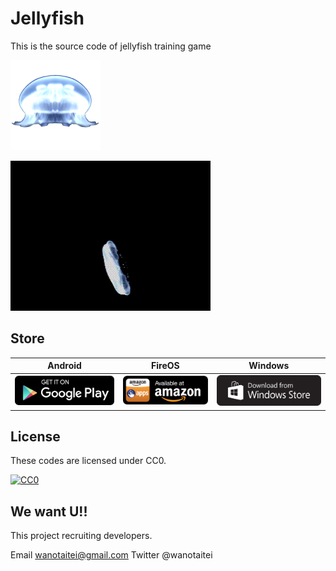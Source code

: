 ﻿# Jellyfish

This is the source code of jellyfish training game

[![Jellyfish](https://github.com/Kasugaccho/Jellyfish/blob/master/Android/button/button.Packaging/res/drawable-xxhdpi/ic_launcher.png "Jellyfish")](https://play.google.com/store/apps/details?id=com.wanotaitei.jellyfish)

[![Jellyfish Gif](https://github.com/Kasugaccho/Jellyfish/blob/master/screenshot/jellyfish.gif)](https://play.google.com/store/apps/details?id=com.wanotaitei.jellyfish)

## Store

|Android|FireOS|Windows|
|:---:|:---:|:---:|
|[![Google Play](https://github.com/Kasugaccho/Store/blob/master/AppLogo/Store/googleplay.png "Google Play")](https://play.google.com/store/apps/details?id=com.wanotaitei.jellyfish)|[![Amazon App](https://github.com/Kasugaccho/Store/blob/master/AppLogo/Store/amazonappstore.png "Amazon App")](https://www.amazon.com/gp/product/B07F5R9M9K)|[![Windows Store](https://github.com/Kasugaccho/Store/blob/master/AppLogo/Store/windowsstore.png "Windows Store")](https://www.dropbox.com/s/1gi63uttrs4m8oq/Jellyfish1.0.0.zip?dl=1)|

## License

These codes are licensed under CC0.

[![CC0](http://i.creativecommons.org/p/zero/1.0/88x31.png "CC0")](http://creativecommons.org/publicdomain/zero/1.0/deed.ja)

## We want U!!

This project recruiting developers.

Email
wanotaitei@gmail.com
Twitter
@wanotaitei
